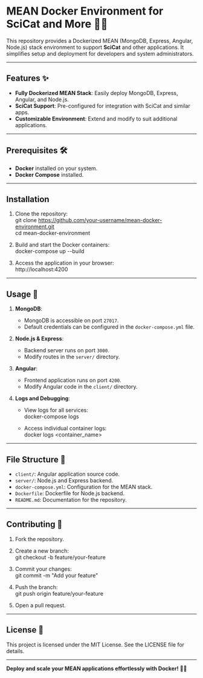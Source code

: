 # MEAN Docker Environment for SciCat and More 🐳✨  

This repository provides a Dockerized MEAN (MongoDB, Express, Angular, Node.js) stack environment to support **SciCat** and other applications. It simplifies setup and deployment for developers and system administrators.

---

## Features ✨  

- **Fully Dockerized MEAN Stack**: Easily deploy MongoDB, Express, Angular, and Node.js.  
- **SciCat Support**: Pre-configured for integration with SciCat and similar apps.  
- **Customizable Environment**: Extend and modify to suit additional applications.  

---

## Prerequisites 🛠️  

- **Docker** installed on your system.  
- **Docker Compose** installed.  

---

## Installation  

1. Clone the repository:  
git clone https://github.com/your-username/mean-docker-environment.git  
cd mean-docker-environment  

2. Build and start the Docker containers:  
docker-compose up --build  

3. Access the application in your browser:  
http://localhost:4200  

---

## Usage 🔧  

1. **MongoDB**:  
   - MongoDB is accessible on port `27017`.  
   - Default credentials can be configured in the `docker-compose.yml` file.  

2. **Node.js & Express**:  
   - Backend server runs on port `3000`.  
   - Modify routes in the `server/` directory.  

3. **Angular**:  
   - Frontend application runs on port `4200`.  
   - Modify Angular code in the `client/` directory.  

4. **Logs and Debugging**:  
   - View logs for all services:  
     docker-compose logs  

   - Access individual container logs:  
     docker logs <container_name>  

---

## File Structure 📂  

- `client/`: Angular application source code.  
- `server/`: Node.js and Express backend.  
- `docker-compose.yml`: Configuration for the MEAN stack.  
- `Dockerfile`: Dockerfile for Node.js backend.  
- `README.md`: Documentation for the repository.  

---

## Contributing 🤝  

1. Fork the repository.  
2. Create a new branch:  
git checkout -b feature/your-feature  

3. Commit your changes:  
git commit -m "Add your feature"  

4. Push the branch:  
git push origin feature/your-feature  

5. Open a pull request.  

---

## License 📝  

This project is licensed under the MIT License. See the LICENSE file for details.

---

**Deploy and scale your MEAN applications effortlessly with Docker!** 🐳✨  
